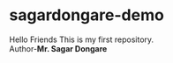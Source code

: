 # sagardongare-demo
Hello Friends This is my first repository.
<br>
Author-<b>Mr. Sagar Dongare</b>

